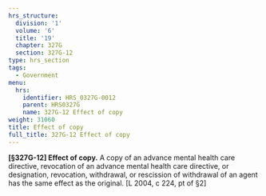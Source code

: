 ```yaml
---
hrs_structure:
  division: '1'
  volume: '6'
  title: '19'
  chapter: 327G
  section: 327G-12
type: hrs_section
tags:
  - Government
menu:
  hrs:
    identifier: HRS_0327G-0012
    parent: HRS0327G
    name: 327G-12 Effect of copy
weight: 31060
title: Effect of copy
full_title: 327G-12 Effect of copy
---
```

**[§327G-12] Effect of copy.** A copy of an advance mental health care directive, revocation of an advance mental health care directive, or designation, revocation, withdrawal, or rescission of withdrawal of an agent has the same effect as the original. [L 2004, c 224, pt of §2]
